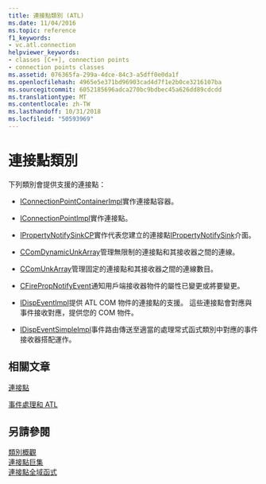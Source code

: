 ```yaml
---
title: 連接點類別 (ATL)
ms.date: 11/04/2016
ms.topic: reference
f1_keywords:
- vc.atl.connection
helpviewer_keywords:
- classes [C++], connection points
- connection points classes
ms.assetid: 076365fa-299a-4dce-84c3-a5dff0e0da1f
ms.openlocfilehash: 4965e5e371bd96903cad4d7f1e2b0ce3216107ba
ms.sourcegitcommit: 6052185696adca270bc9bdbec45a626dd89cdcdd
ms.translationtype: MT
ms.contentlocale: zh-TW
ms.lasthandoff: 10/31/2018
ms.locfileid: "50593969"
---
```

# <a name="connection-points-classes"></a>連接點類別

下列類別會提供支援的連接點：

- [IConnectionPointContainerImpl](../atl/reference/iconnectionpointcontainerimpl-class.md)實作連接點容器。

- [IConnectionPointImpl](../atl/reference/iconnectionpointimpl-class.md)實作連接點。

- [IPropertyNotifySinkCP](../atl/reference/ipropertynotifysinkcp-class.md)實作代表您建立的連接點[IPropertyNotifySink](/windows/desktop/api/ocidl/nn-ocidl-ipropertynotifysink)介面。

- [CComDynamicUnkArray](../atl/reference/ccomdynamicunkarray-class.md)管理無限制的連接點和其接收器之間的連線。

- [CComUnkArray](../atl/reference/ccomunkarray-class.md)管理固定的連接點和其接收器之間的連線數目。

- [CFirePropNotifyEvent](../atl/reference/cfirepropnotifyevent-class.md)通知用戶端接收器物件的屬性已變更或將要變更。

- [IDispEventImpl](../atl/reference/idispeventimpl-class.md)提供 ATL COM 物件的連接點的支援。 這些連接點會對應與事件接收對應，提供您的 COM 物件。

- [IDispEventSimpleImpl](../atl/reference/idispeventsimpleimpl-class.md)事件路由傳送至適當的處理常式函式類別中對應的事件接收器搭配運作。

## <a name="related-articles"></a>相關文章

[連接點](../atl/atl-connection-points.md)

[事件處理和 ATL](../atl/event-handling-and-atl.md)

## <a name="see-also"></a>另請參閱

[類別概觀](../atl/atl-class-overview.md)<br/>
[連接點巨集](../atl/reference/connection-point-macros.md)<br/>
[連接點全域函式](../atl/reference/connection-point-global-functions.md)

